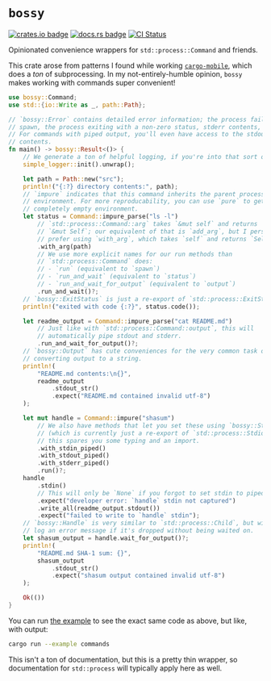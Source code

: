 # `bossy`

[![crates.io badge](http://meritbadge.herokuapp.com/bossy)](https://crates.io/crates/bossy)
[![docs.rs badge](https://docs.rs/bossy/badge.svg)](https://docs.rs/bossy)
[![CI Status](https://github.com/BrainiumLLC/bossy/workflows/CI/badge.svg)](https://github.com/BrainiumLLC/bossy/actions)

Opinionated convenience wrappers for `std::process::Command` and friends.

This crate arose from patterns I found while working [`cargo-mobile`](https://github.com/BrainiumLLC/cargo-mobile), which does a *ton* of subprocessing. In my not-entirely-humble opinion, `bossy` makes working with commands super convenient!

```rust
use bossy::Command;
use std::{io::Write as _, path::Path};

// `bossy::Error` contains detailed error information; the process failing to
// spawn, the process exiting with a non-zero status, stderr contents, etc.
// For commands with piped output, you'll even have access to the stdout
// contents.
fn main() -> bossy::Result<()> {
    // We generate a ton of helpful logging, if you're into that sort of thing.
    simple_logger::init().unwrap();

    let path = Path::new("src");
    println!("{:?} directory contents:", path);
    // `impure` indicates that this command inherits the parent process's
    // environment. For more reproducability, you can use `pure` to get a
    // completely empty environment.
    let status = Command::impure_parse("ls -l")
        // `std::process::Command::arg` takes `&mut self` and returns
        // `&mut Self`; our equivalent of that is `add_arg`, but I personally
        // prefer using `with_arg`, which takes `self` and returns `Self`.
        .with_arg(path)
        // We use more explicit names for our run methods than
        // `std::process::Command` does:
        // - `run` (equivalent to `spawn`)
        // - `run_and_wait` (equivalent to `status`)
        // - `run_and_wait_for_output` (equivalent to `output`)
        .run_and_wait()?;
    // `bossy::ExitStatus` is just a re-export of `std::process::ExitStatus`.
    println!("exited with code {:?}", status.code());

    let readme_output = Command::impure_parse("cat README.md")
        // Just like with `std::process::Command::output`, this will
        // automatically pipe stdout and stderr.
        .run_and_wait_for_output()?;
    // `bossy::Output` has cute conveniences for the very common task of
    // converting output to a string.
    println!(
        "README.md contents:\n{}",
        readme_output
            .stdout_str()
            .expect("README.md contained invalid utf-8")
    );

    let mut handle = Command::impure("shasum")
        // We also have methods that let you set these using `bossy::Stdio`
        // (which is currently just a re-export of `std::process::Stdio`), but
        // this spares you some typing and an import.
        .with_stdin_piped()
        .with_stdout_piped()
        .with_stderr_piped()
        .run()?;
    handle
        .stdin()
        // This will only be `None` if you forgot to set stdin to piped above.
        .expect("developer error: `handle` stdin not captured")
        .write_all(readme_output.stdout())
        .expect("failed to write to `handle` stdin");
    // `bossy::Handle` is very similar to `std::process::Child`, but will
    // log an error message if it's dropped without being waited on.
    let shasum_output = handle.wait_for_output()?;
    println!(
        "README.md SHA-1 sum: {}",
        shasum_output
            .stdout_str()
            .expect("shasum output contained invalid utf-8")
    );

    Ok(())
}
```

You can run [the example](examples/commands.rs) to see the exact same code as above, but like, with output:

```sh
cargo run --example commands
```

This isn't a ton of documentation, but this is a pretty thin wrapper, so documentation for `std::process` will typically apply here as well.

